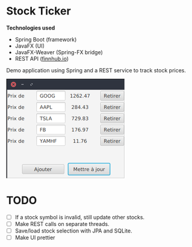 # Stock Ticker

**Technologies used**
- Spring Boot (framework)
- JavaFX (UI)
- JavaFX-Weaver (Spring-FX bridge)
- REST API ([finnhub.io](https://finnhub.io/))

Demo application using Spring and a REST service to track stock prices.

![screenshot](img/Screenshot.png)

# TODO

- [ ] If a stock symbol is invalid, still update other stocks.
- [ ] Make REST calls on separate threads.
- [ ] Save/load stock selection with JPA and SQLite.
- [ ] Make UI prettier
